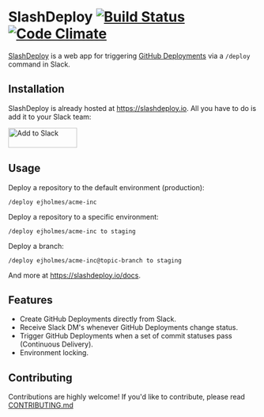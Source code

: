 # SlashDeploy [![Build Status](https://travis-ci.org/remind101/slashdeploy.svg?branch=master)](https://travis-ci.org/remind101/slashdeploy) [![Code Climate](https://codeclimate.com/github/remind101/slashdeploy/badges/gpa.svg)](https://codeclimate.com/github/remind101/slashdeploy)

[SlashDeploy](https://slashdeploy.io) is a web app for triggering [GitHub Deployments](https://developer.github.com/v3/repos/deployments/) via a `/deploy` command in Slack.

## Installation

SlashDeploy is already hosted at https://slashdeploy.io. All you have to do is add it to your Slack team:

<a href="https://slashdeploy.io/slack/install"><img alt="Add to Slack" height="40" width="139" src="https://platform.slack-edge.com/img/add_to_slack@2x.png"></a>

## Usage

Deploy a repository to the default environment (production):

```console
/deploy ejholmes/acme-inc
```

Deploy a repository to a specific environment:

```console
/deploy ejholmes/acme-inc to staging
```

Deploy a branch:

```console
/deploy ejholmes/acme-inc@topic-branch to staging
```

And more at <https://slashdeploy.io/docs>.

## Features

* Create GitHub Deployments directly from Slack.
* Receive Slack DM's whenever GitHub Deployments change status.
* Trigger GitHub Deployments when a set of commit statuses pass (Continuous Delivery).
* Environment locking.

## Contributing

Contributions are highly welcome! If you'd like to contribute, please read [CONTRIBUTING.md](./CONTRIBUTING.md)
